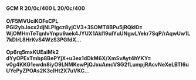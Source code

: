 #### GCM R 20/0c/400 L 20/0c/400
**O/F5MVUciKOFeCPL**<br/>**PGi2ybJocx2djNLPIgcz8yjCV3+3SOMT8BPu5jRQkl0=**<br/>**WjOMHmTeTqnIvYnpu9aek4JYUX1Akl19uIYuUNgwLYekr7SqP/rAqwUw1L7kDlrL8HrKvS4WzS3PGfdX...**<br/><br/>
**Op6rq5mxKUEaiMk2**<br/>**dYyOPExTmbp8BePYjX+u3ex1dDkM6X/XmSvAyt4hYKY=**<br/>**v0g4KKG1ewdn8iyO9LNMKewPjQJxuAmcVSG2fLumpjRAcvNeXeLBTl6uUYcPyZPOAs2K3cIHt2X7uVKC...**